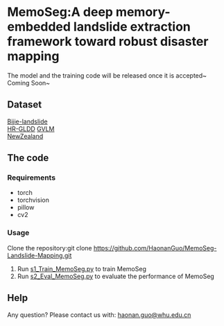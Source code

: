 # MemoSeg:A deep memory-embedded landslide extraction framework toward robust disaster mapping

The model and the training code will be released once it is accepted~ Coming Soon~

Dataset
----
[Bijie-landslide](https://doi.org/10.1007/s10346-020-01353-2)  
[HR-GLDD](https://essd.copernicus.org/preprints/essd-2022-350/)
[GVLM](https://www.sciencedirect.com/science/article/pii/S0924271623000242)  
[NewZealand](https://www.sciencedirect.com/journal/remote-sensing-of-environment)  

The code
----
### Requirements
* torch
* torchvision
* pillow
* cv2

### Usage
Clone the repository:git clone https://github.com/HaonanGuo/MemoSeg-Landslide-Mapping.git
1. Run [s1_Train_MemoSeg.py](https://github.com/HaonanGuo/MemoSeg-Landslide-Mapping/blob/main/s1_Train_MemoSeg.py) to train MemoSeg
3. Run [s2_Eval_MemoSeg.py](https://github.com/HaonanGuo/CBRNet/blob/main/s2_Eval_MemoSeg.py) to evaluate the performance of MemoSeg


Help
----
Any question? Please contact us with: haonan.guo@whu.edu.cn
